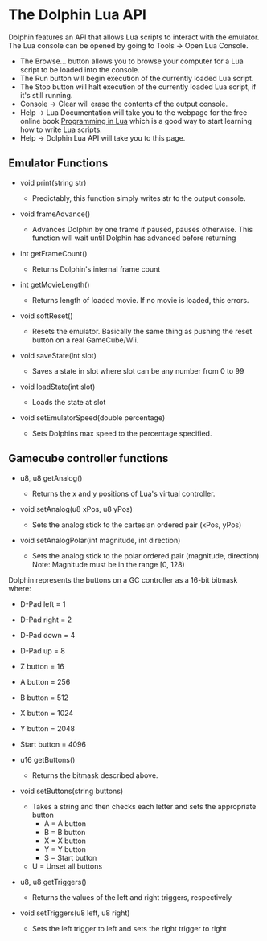 # The Dolphin Lua API

Dolphin features an API that allows Lua scripts to interact with the emulator.
The Lua console can be opened by going to Tools -> Open Lua Console.
* The Browse... button allows you to browse your computer for a Lua script to be loaded into the console.
* The Run button will begin execution of the currently loaded Lua script.
* The Stop button will halt execution of the currently loaded Lua script, if it's still running.
* Console -> Clear will erase the contents of the output console.
* Help -> Lua Documentation will take you to the webpage for the free online book [Programming in Lua](https://www.lua.org/pil/contents.html)
which is a good way to start learning how to write Lua scripts.
* Help -> Dolphin Lua API will take you to this page.

## Emulator Functions

* void print(string str)
  * Predictably, this function simply writes str to the output console.

* void frameAdvance()
  * Advances Dolphin by one frame if paused, pauses otherwise. 
     This function will wait until Dolphin has advanced before returning

* int getFrameCount()
  * Returns Dolphin's internal frame count

* int getMovieLength()
  * Returns length of loaded movie. If no movie is loaded, this errors.

* void softReset()
  * Resets the emulator. Basically the same thing as pushing the reset button on a real GameCube/Wii.

* void saveState(int slot)
  * Saves a state in slot where slot can be any number from 0 to 99

* void loadState(int slot)
  * Loads the state at slot

* void setEmulatorSpeed(double percentage)
  * Sets Dolphins max speed to the percentage specified.

## Gamecube controller functions

* u8, u8 getAnalog()
  * Returns the x and y positions of Lua's virtual controller.

* void setAnalog(u8 xPos, u8 yPos)
  * Sets the analog stick to the cartesian ordered pair (xPos, yPos)

* void setAnalogPolar(int magnitude, int direction)
  * Sets the analog stick to the polar ordered pair (magnitude, direction)
  Note: Magnitude must be in the range [0, 128)

Dolphin represents the buttons on a GC controller as a 16-bit bitmask where:
* D-Pad left = 1
* D-Pad right = 2
* D-Pad down = 4
* D-Pad up = 8
* Z button = 16
* A button = 256
* B button = 512
* X button = 1024
* Y button = 2048
* Start button = 4096



* u16 getButtons()
  * Returns the bitmask described above.

* void setButtons(string buttons)
  * Takes a string and then checks each letter and sets the appropriate button
    * A = A button
    * B = B button
    * X = X button
    * Y = Y button
    * S = Start button
  * U = Unset all buttons

* u8, u8 getTriggers()
  * Returns the values of the left and right triggers, respectively

* void setTriggers(u8 left, u8 right)
  * Sets the left trigger to left and sets the right trigger to right
  